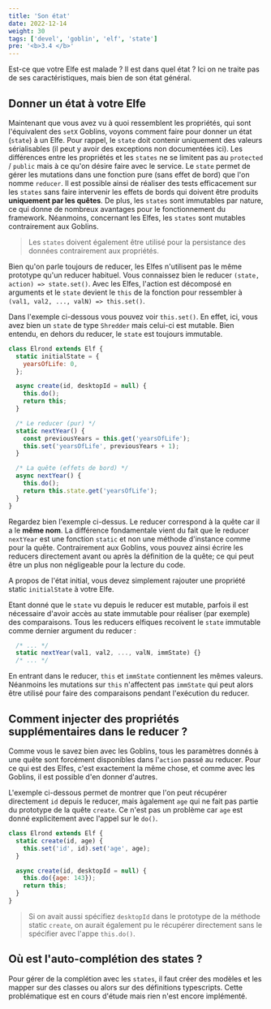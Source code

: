 ```yaml
---
title: 'Son état'
date: 2022-12-14
weight: 30
tags: ['devel', 'goblin', 'elf', 'state']
pre: '<b>3.4 </b>'
---
```


Est-ce que votre Elfe est malade ? Il est dans quel état ? Ici on ne traite pas
de ses caractéristiques, mais bien de son état général.

## Donner un état à votre Elfe

Maintenant que vous avez vu à quoi ressemblent les propriétés, qui sont
l'équivalent des `setX` Goblins, voyons comment faire pour donner un état
(`state`) à un Elfe. Pour rappel, le `state` doit contenir uniquement des
valeurs sérialisables (il peut y avoir des exceptions non documentées ici). Les
différences entre les propriétés et les `states` ne se limitent pas au
`protected` / `public` mais à ce qu'on désire faire avec le service. Le `state`
permet de gérer les mutations dans une fonction pure (sans effet de bord) que
l'on nomme `reducer`. Il est possible ainsi de réaliser des tests efficacement
sur les `states` sans faire intervenir les effets de bords qui doivent être
produits **uniquement par les quêtes**. De plus, les `states` sont immutables
par nature, ce qui donne de nombreux avantages pour le fonctionnement du
framework. Néanmoins, concernant les Elfes, les `states` sont mutables
contrairement aux Goblins.

> Les `states` doivent également être utilisé pour la persistance des données
> contrairement aux propriétés.

Bien qu'on parle toujours de reducer, les Elfes n'utilisent pas le même
prototype qu'un reducer habituel. Vous connaissez bien le reducer
`(state, action) => state.set()`. Avec les Elfes, l'action est décomposé en
arguments et le `state` devient le `this` de la fonction pour ressembler à
`(val1, val2, ..., valN) => this.set()`.

Dans l'exemple ci-dessous vous pouvez voir `this.set()`. En effet, ici, vous
avez bien un `state` de type `Shredder` mais celui-ci est mutable. Bien entendu,
en dehors du reducer, le `state` est toujours immutable.

```js
class Elrond extends Elf {
  static initialState = {
    yearsOfLife: 0,
  };

  async create(id, desktopId = null) {
    this.do();
    return this;
  }

  /* Le reducer (pur) */
  static nextYear() {
    const previousYears = this.get('yearsOfLife');
    this.set('yearsOfLife', previousYears + 1);
  }

  /* La quête (effets de bord) */
  async nextYear() {
    this.do();
    return this.state.get('yearsOfLife');
  }
}
```

Regardez bien l'exemple ci-dessus. Le reducer correspond à la quête car il a le
**même nom**. La différence fondamentale vient du fait que le reducer `nextYear`
est une fonction `static` et non une méthode d'instance comme pour la quête.
Contrairement aux Goblins, vous pouvez ainsi écrire les reducers directement
avant ou après la définition de la quête; ce qui peut être un plus non
négligeable pour la lecture du code.

A propos de l'état initial, vous devez simplement rajouter une propriété static
`initialState` à votre Elfe.

Etant donné que le `state` vu depuis le reducer est mutable, parfois il est
nécessaire d'avoir accès au state immutable pour réaliser (par exemple) des
comparaisons. Tous les reducers elfiques recoivent le `state` immutable comme
dernier argument du reducer :

```js
  /* ... */
  static nextYear(val1, val2, ..., valN, immState) {}
  /* ... */
```

En entrant dans le reducer, `this` et `immState` contiennent les mêmes valeurs.
Néanmoins les mutations sur `this` n'affectent pas `immState` qui peut alors
être utilisé pour faire des comparaisons pendant l'exécution du reducer.

## Comment injecter des propriétés supplémentaires dans le reducer ?

Comme vous le savez bien avec les Goblins, tous les paramètres donnés à une
quête sont forcément disponibles dans l'`action` passé au reducer. Pour ce qui
est des Elfes, c'est exactement la même chose, et comme avec les Goblins, il est
possible d'en donner d'autres.

L'exemple ci-dessous permet de montrer que l'on peut récupérer directement `id`
depuis le reducer, mais àgalement `age` qui ne fait pas partie du prototype de
la quête `create`. Ce n'est pas un problème car `age` est donné explicitement
avec l'appel sur le `do()`.

```js
class Elrond extends Elf {
  static create(id, age) {
    this.set('id', id).set('age', age);
  }

  async create(id, desktopId = null) {
    this.do({age: 143});
    return this;
  }
}
```

> Si on avait aussi spécifiez `desktopId` dans le prototype de la méthode static
> `create`, on aurait également pu le récupérer directement sans le spécifier
> avec l'appe `this.do()`.

## Où est l'auto-complétion des states ?

Pour gérer de la complétion avec les `states`, il faut créer des modèles et les
mapper sur des classes ou alors sur des définitions typescripts. Cette
problématique est en cours d'étude mais rien n'est encore implémenté.
